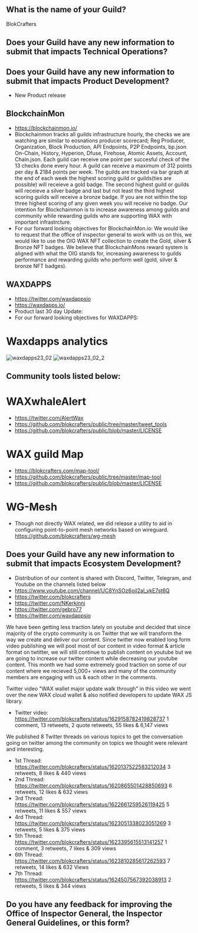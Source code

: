 ## What is the name of your Guild?

BlokCrafters

## Does your Guild have any new information to submit that impacts Technical Operations?



## Does your Guild have any new information to submit that impacts Product Development?
+ New Product release
## BlockchainMon
- https://blockchainmon.io/
- Blockchainmon tracks all guilds infrastructure hourly, the checks we are watching are similar to eosnations producer scorecard; Reg Producer, Organization, Block Production, API Endpoints, P2P Endpoints, bp.json On-Chain, History, Hyperion, Dfuse, Firehose, Atomic Assets, Account, Chain.json. Each guild can receive one point per succesful check of the 13 checks done every hour. A guild can receive a maximum of 312 points per day & 2184 points per week. The guilds are tracked via bar graph at the end of each week the highest scoring guild or guilds(ties are possible) will receieve a gold badge. The second highest guild or guilds will receieve a silver badge and last but not least the third highest scoring guilds will receive a bronze badge. If you are not within the top three highest scoring of any given week you will receive no badge. Our intention for Blockchainmon is to increase awareness among guilds and community while rewarding guilds who are supporting WAX with important infrastrcture.
- For our forward looking objectives for BlockchainMon.io: We would like to request that the office of inspector general to work with us on this, we would like to use the OIG WAX NFT collection to create the Gold, silver & Bronze NFT badges. We believe that BlockchainMons reward system is aligned with what the OIG stands for, increasing awareness to guilds performance and rewarding guilds who perform well (gold, silver & bronze NFT badges).

## WAXDAPPS
- https://twitter.com/waxdappsio
- https://waxdapps.io/
- Product last 30 day Update: 
- For our forward looking objectives for WAXDAPPS: 
# Waxdapps analytics  
![waxdapps23_02](https://user-images.githubusercontent.com/66744057/221960474-806b6fc1-2c53-4151-b243-8d8bee93a597.jpg)
![waxdapps23_02_2](https://user-images.githubusercontent.com/66744057/221960492-84f15399-c9a5-4976-966f-22cac7d5487c.jpg)
 

## Community tools listed below:
# WAXwhaleAlert
+ https://twitter.com/AlertWax 
+ https://github.com/blokcrafters/public/tree/master/tweet_tools
+ https://github.com/blokcrafters/public/blob/master/LICENSE

# WAX guild Map
+ https://blokcrafters.com/map-tool/
+ https://github.com/blokcrafters/public/tree/master/map-tool
+ https://github.com/blokcrafters/public/blob/master/LICENSE

# WG-Mesh
+ Though not directly WAX related, we did release a utility to aid in configuring point-to-point mesh networks based on wireguard.
https://github.com/blokcrafters/wg-mesh

## Does your Guild have any new information to submit that impacts Ecosystem Development?

+ Distribution of our content is shared with Discord, Twitter, Telegram, and Youtube on the channels listed below
+ https://www.youtube.com/channel/UC8YnSOz6ojI2al_vkE7st6Q
+ https://twitter.com/blokcrafters
+ https://twitter.com/NKerkinni
+ https://twitter.com/gebro77
+ https://twitter.com/waxdappsio

We have been getting less traction lately on youtube and decided that since majority of the crypto community is on Twitter that we will transform the way we create and deliver our content. Since twitter now enabled long form video publishing we will post most of our content in video format & article format on twtitter, we will still continue to publish content on youtube but we are going to increase our twitter content while decreasing our youtube content. This month we had some extremely good traction on some of our content where we recieved 5,000+ views and many of the community members are engaging with us & each other in the comments.

Twitter video "WAX wallet major update walk through" in this video we went over the new WAX cloud wallet & also notified developers to update WAX JS library.
- Twitter video: https://twitter.com/blokcrafters/status/1629158782419828737 1 comment, 13 retweets, 2 quote retweets, 55 likes & 6,147 views

We published 8 Twitter threads on various topics to get the conversation going on twitter among the community on topics we thought were relevant and interesting.
- 1st Thread: https://twitter.com/blokcrafters/status/1620137522583212034 3 retweets, 8 likes & 440 views
- 2nd Thread: https://twitter.com/blokcrafters/status/1620865501428850693 6 retweets, 12 likes & 632 views
- 3rd Thread: https://twitter.com/blokcrafters/status/1622661259526119425 5 retweets, 11 likes & 557 views
- 4rd Thread: https://twitter.com/blokcrafters/status/1623051338023051269 3 retweets, 5 likes & 375 views
- 5th Thread: https://twitter.com/blokcrafters/status/1623395615513141257 1 comment, 3 retweets, 7 likes & 309 views
- 6th Thread: https://twitter.com/blokcrafters/status/1623810285617262593 7 retweets, 14 likes & 632 Views
- 7th Thread: https://twitter.com/blokcrafters/status/1624507567392038913 2 retweets, 5 likes & 344 views

## Do you have any feedback for improving the Office of Inspector General, the Inspector General Guidelines, or this form?


